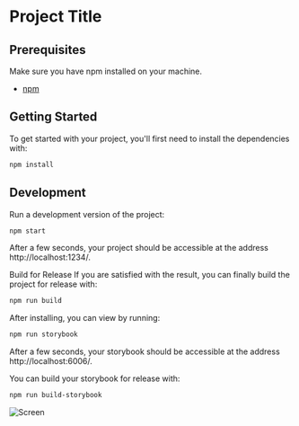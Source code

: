 # Project Title

## Prerequisites

Make sure you have npm installed on your machine.

- [npm](https://www.npmjs.com/)

## Getting Started

To get started with your project, you'll first need to install the dependencies with:

```bash
npm install
```
## Development

Run a development version of the project:

```bash
npm start
```
After a few seconds, your project should be accessible at the address http://localhost:1234/.

Build for Release
If you are satisfied with the result, you can finally build the project for release with:

```bash
npm run build 
```
After installing, you can view by running:

```bash
npm run storybook
```
After a few seconds, your storybook should be accessible at the address http://localhost:6006/.

You can build your storybook for release with:
```bash
npm run build-storybook
```
![Screen](https://github.com/Mostafamahmoud12824/DineInDelight-/assets/62766443/d6802512-87d6-4acc-8625-d8be2abd89e8)

